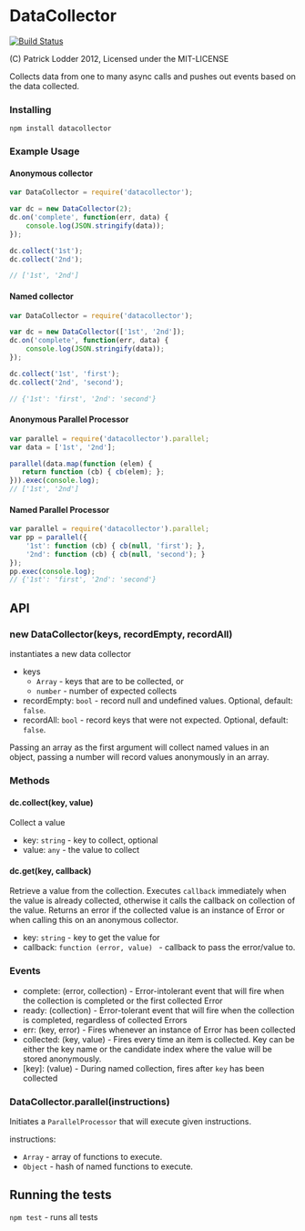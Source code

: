 DataCollector
=============

[![Build Status](https://secure.travis-ci.org/patricklodder/node-datacollector.png)](http://travis-ci.org/patricklodder/node-datacollector)

(C) Patrick Lodder 2012, Licensed under the MIT-LICENSE

Collects data from one to many async calls and pushes out events based on the data collected.

### Installing

`npm install datacollector`

### Example Usage

#### Anonymous collector

```javascript
var DataCollector = require('datacollector');

var dc = new DataCollector(2);
dc.on('complete', function(err, data) {
	console.log(JSON.stringify(data));
});

dc.collect('1st');
dc.collect('2nd');

// ['1st', '2nd']
```

#### Named collector

```javascript
var DataCollector = require('datacollector');

var dc = new DataCollector(['1st', '2nd']);
dc.on('complete', function(err, data) {
	console.log(JSON.stringify(data));
});

dc.collect('1st', 'first');
dc.collect('2nd', 'second');

// {'1st': 'first', '2nd': 'second'}
```

#### Anonymous Parallel Processor

```javascript
var parallel = require('datacollector').parallel;
var data = ['1st', '2nd'];

parallel(data.map(function (elem) {
   return function (cb) { cb(elem); };
})).exec(console.log);
// ['1st', '2nd']
```

#### Named Parallel Processor
```javascript
var parallel = require('datacollector').parallel;
var pp = parallel({
    '1st': function (cb) { cb(null, 'first'); },
    '2nd': function (cb) { cb(null, 'second'); }
});
pp.exec(console.log);
// {'1st': 'first', '2nd': 'second'}
```

API
---

### new DataCollector(keys, recordEmpty, recordAll)
instantiates a new data collector

* keys
   * ```Array``` - keys that are to be collected, or
   * ```number``` - number of expected collects
* recordEmpty: ```bool``` - record null and undefined values. Optional, default: ```false```.
* recordAll: ```bool``` - record keys that were not expected. Optional, default: ```false```.

Passing an array as the first argument will collect named values in an object, passing a number will record values anonymously in an array.

### Methods
#### dc.collect(key, value)
Collect a value

* key: ```string``` - key to collect, optional
* value: ```any``` - the value to collect


#### dc.get(key, callback)
Retrieve a value from the collection. Executes ```callback``` immediately when the value is already collected, otherwise it calls the callback on collection of the value. Returns an error if the collected value is an instance of Error or when calling this on an anonymous collector.

* key: ```string``` - key to get the value for
* callback: ```function (error, value) ``` - callback to pass the error/value to.

### Events
* complete: (error, collection) - Error-intolerant event that will fire when the collection is completed or the first collected Error
* ready: (collection) - Error-tolerant event that will fire when the collection is completed, regardless of collected Errors
* err: (key, error) - Fires whenever an instance of Error has been collected
* collected: (key, value) - Fires every time an item is collected. Key can be either the key name or the candidate index where the value will be stored anonymously.
* [key]: (value) - During named collection, fires after ```key``` has been collected

### DataCollector.parallel(instructions)
Initiates a ```ParallelProcessor``` that will execute given instructions.

instructions:

* ```Array``` - array of functions to execute.
* ```Object``` - hash of named functions to execute.

Running the tests
-----------------
```npm test``` - runs all tests
